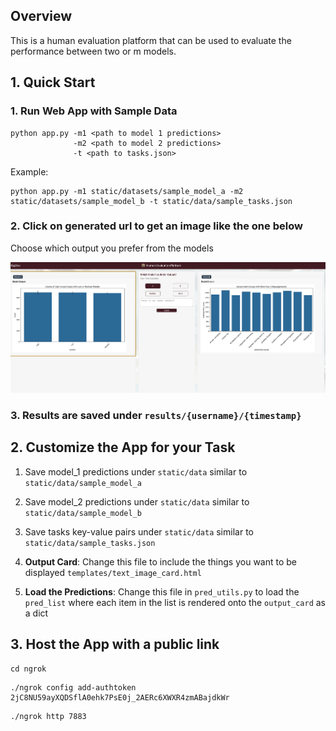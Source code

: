 ## Overview

This is a human evaluation platform that can be used to evaluate the performance between two or m models.

## 1. Quick Start

### 1. Run Web App with Sample Data

```
python app.py -m1 <path to model 1 predictions> 
              -m2 <path to model 2 predictions> 
              -t <path to tasks.json>
```

Example:

```
python app.py -m1 static/datasets/sample_model_a -m2 static/datasets/sample_model_b -t static/data/sample_tasks.json
```



### 2. Click on generated url to get an image like the one below

Choose which output you prefer from the models

![Dashboard Image](static/assets/dashboard.png)

### 3. Results are saved under `results/{username}/{timestamp}`

## 2. Customize the App for your Task


1. Save model_1 predictions under `static/data` similar to `static/data/sample_model_a`

2. Save model_2 predictions under `static/data` similar to `static/data/sample_model_b`

3. Save tasks key-value pairs under `static/data` similar to `static/data/sample_tasks.json`

4. **Output Card**: Change this file to include the things you want to be displayed
        `templates/text_image_card.html`

5. **Load the Predictions**: Change this file in `pred_utils.py` to load the `pred_list` where each item in the list is rendered onto the `output_card` as a dict





## 3. Host the App with a public link

```
cd ngrok
```

```
./ngrok config add-authtoken 2jC8NU59ayXQDSflA0ehk7PsE0j_2AERc6XWXR4zmABajdkWr
```

```
./ngrok http 7883
```
